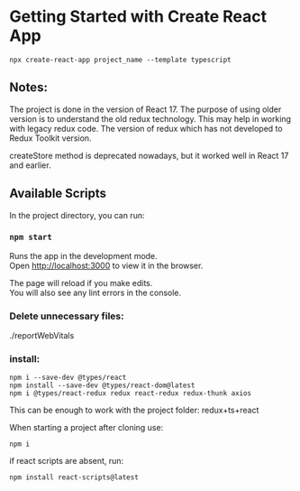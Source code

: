 # Getting Started with Create React App

```
npx create-react-app project_name --template typescript
```
## Notes:
The project is done in the version of React 17. 
The purpose of using older version is to understand the old redux technology. This may help in working with legacy redux code. 
The version of redux which has not developed to Redux Toolkit version. 

createStore method is deprecated nowadays, but it worked well in React 17 and earlier. 



## Available Scripts

In the project directory, you can run:

### `npm start`

Runs the app in the development mode.\
Open [http://localhost:3000](http://localhost:3000) to view it in the browser.

The page will reload if you make edits.\
You will also see any lint errors in the console.

### Delete unnecessary files: 
./reportWebVitals

### install:
```
npm i --save-dev @types/react 
npm install --save-dev @types/react-dom@latest
npm i @types/react-redux redux react-redux redux-thunk axios
```

This can be enough to work with the project folder: redux+ts+react

When starting a project after cloning use:
```
npm i
```

if react scripts are absent, run:
```
npm install react-scripts@latest
```
